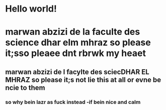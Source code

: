 # Hello world!
<h1>
  marwan abzizi de la faculte des science dhar elm  mhraz so please it;sso pleaee dnt rbrwk my heaet 
</h1>
<h2>
  marwan abzizi de l facylte des sciecDHAR EL MHRAZ so please it;s not lie this at all or evne be ncie to them 
</h2>
<h3>
  so why bein lazr as fuck instead -if bein nice and calm
</h3>
<h4>
  
  
</h4>
<h5>
  
</h5>

<picture>
  
</picture>






